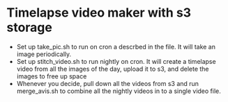 Timelapse video maker with s3 storage
=====================================

- Set up take_pic.sh to run on cron a descrbed in the file. It will take an image periodically.
- Set up stitch_video.sh to run nightly on cron. It will create a timelapse video from all the images of the day, upload it to s3, and delete the images to free up space
- Whenever you decide, pull down all the videos from s3 and run merge_avis.sh to combine all the nightly videos in to a single video file.
